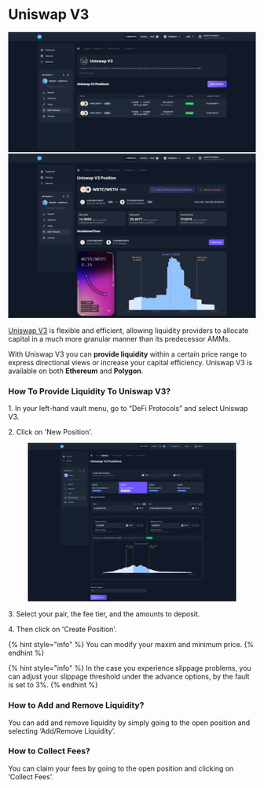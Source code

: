 # Uniswap V3

![](../../../.gitbook/assets/uniswapv3.png) ![](<../../../.gitbook/assets/uniswapv3 (1).png>)

[Uniswap V3](https://uniswap.org/) is flexible and efficient, allowing liquidity providers to allocate capital in a much more granular manner than its predecessor AMMs.

With Uniswap V3 you can **provide liquidity** within a certain price range to express directional views or increase your capital efficiency. Uniswap V3 is available on both **Ethereum** and **Polygon**.

### How To Provide Liquidity To Uniswap V3?

1\. In your left-hand vault menu, go to “DeFi Protocols” and select Uniswap V3.&#x20;

2\. Click on 'New Position'.

<figure><img src="../../../.gitbook/assets/uniswapv3_2.png" alt=""><figcaption></figcaption></figure>

3\. Select your pair, the fee tier, and the amounts to deposit.

4\. Then click on 'Create Position'.

{% hint style="info" %}
You can modify your maxim and minimum price.
{% endhint %}

{% hint style="info" %}
In the case you experience slippage problems, you can adjust your slippage threshold under the advance options, by the fault is set to 3%.
{% endhint %}

### How to Add and Remove Liquidity?

You can add and remove liquidity by simply going to the open position and selecting ‘Add/Remove Liquidity’.

### How to Collect Fees?

You can claim your fees by going to the open position and clicking on ‘Collect Fees’.
